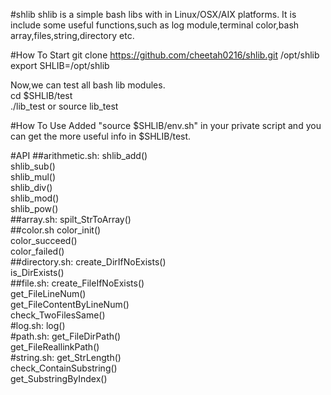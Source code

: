 #shlib
shlib is a simple bash libs with in Linux/OSX/AIX platforms. It is include some useful functions,such as log module,terminal color,bash array,files,string,directory etc.  

#How To Start
git clone https://github.com/cheetah0216/shlib.git /opt/shlib  
export SHLIB=/opt/shlib  

Now,we can test all bash lib modules.  
cd $SHLIB/test  
./lib_test or source lib_test  

#How To Use
Added "source $SHLIB/env.sh" in your private script and you can get the more useful info in $SHLIB/test.  

#API
##arithmetic.sh: 
shlib_add()   
shlib_sub()   
shlib_mul()   
shlib_div()   
shlib_mod()   
shlib_pow()   
##array.sh: 
spilt_StrToArray()   
##color.sh
color_init()   
color_succeed()   
color_failed()   
##directory.sh: 
create_DirIfNoExists()   
is_DirExists()   
##file.sh: 
create_FileIfNoExists()   
get_FileLineNum()   
get_FileContentByLineNum()   
check_TwoFilesSame()   
#log.sh: 
log()   
#path.sh: 
get_FileDirPath()   
get_FileReallinkPath()   
#string.sh: 
get_StrLength()   
check_ContainSubstring()   
get_SubstringByIndex()   

